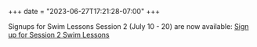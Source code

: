 +++
date = "2023-06-27T17:21:28-07:00"
+++

Signups for Swim Lessons Session 2 (July 10 - 20) are now available: <a href="https://www.signupgenius.com/go/10C0E4FA5AD2CA1FF2-swim5">Sign up for Session 2 Swim Lessons</a>
